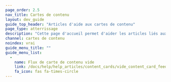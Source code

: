 ```yaml
---
page_order: 2.5
nav_title: Cartes de contenu
layout: dev_guide
guide_top_header: "Articles d'aide aux cartes de contenu"
page_type: atterrissage
description: "Cette page d'accueil permet d'aider les articles liés aux Cartes de Contenu."
channel: cartes de contenu
noindex: vrai
guide_menu_title: ""
guide_menu_list:
  - 
    name: Flux de carte de contenu vide
    link: /docs/help/help_articles/content_cards/vide_content_card_feed/
    fa_icon: fas fa-times-circle
---
```



